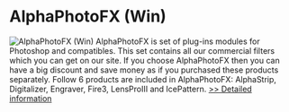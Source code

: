 # AlphaPhotoFX (Win)
![AlphaPhotoFX (Win)](https://mycommerce.akamaized.net/api/pimages/P300136858/BIG/300136858.JPG)
AlphaPhotoFX is set of plug-ins modules for Photoshop and compatibles. This set contains all our commercial filters which you can get on our site. If you choose AlphaPhotoFX then you can have a big discount and save money as if you purchased these products separately. Follow 6 products are included in AlphaPhotoFX: AlphaStrip, Digitalizer, Engraver, Fire3, LensProIII and IcePattern.
[>> Detailed information](https://secure.shareit.com/shareit/product.html?productid=300136858&affiliateid=200057808)